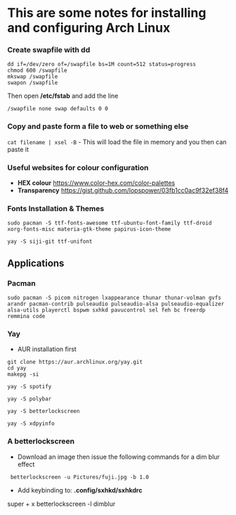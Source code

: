 # This are some notes for installing and configuring Arch Linux

### Create swapfile with dd

```  
dd if=/dev/zero of=/swapfile bs=1M count=512 status=progress 
chmod 600 /swapfile
mkswap /swapfile
swapon /swapfile
```
Then open **/etc/fstab** and add the line

``` /swapfile none swap defaults 0 0  ```

### Copy and paste form a file to web or something else

``` cat filename | xsel -B ``` - This will load the file in memory and you then can paste it

### Useful websites for colour configuration

- **HEX colour** https://www.color-hex.com/color-palettes
- **Transparency**  https://gist.github.com/lopspower/03fb1cc0ac9f32ef38f4	


### Fonts Installation & Themes

``` sudo pacman -S ttf-fonts-awesome ttf-ubuntu-font-family ttf-droid xorg-fonts-misc materia-gtk-theme papirus-icon-theme ```

``` yay -S siji-git ttf-unifont ```

## Applications

### Pacman
```
sudo pacman -S picom nitrogen lxappearance thunar thunar-volman gvfs arandr pacman-contrib pulseaudio pulseaudio-alsa pulseaudio-equalizer alsa-utils playerctl bspwm sxhkd pavucontrol sel feh bc freerdp remmina code 
```


### Yay

- AUR installation first
``` 
git clone https://aur.archlinux.org/yay.git 
cd yay 
makepg -si
``` 
```
yay -S spotify

yay -S polybar

yay -S betterlockscreen

yay -S xdpyinfo

```
### A betterlockscreen

- Download an image then issue the following commands for a dim blur effect

``` betterlockscreen -u Pictures/fuji.jpg -b 1.0```

- Add keybinding to: **.config/sxhkd/sxhkdrc**

super + x
	betterlockscreen -l dimblur

